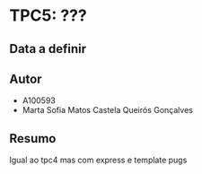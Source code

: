 # TPC5: ???
## Data a definir

## Autor

- A100593
- Marta Sofia Matos Castela Queirós Gonçalves

## Resumo

Igual ao tpc4 mas com express e template pugs